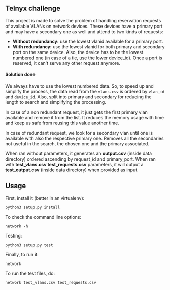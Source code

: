## Telnyx challenge

This project is made to solve the problem of handling reservation requests of available VLANs on network devices.
These devices have a primary port and may have a secondary one as well and attend to two kinds of requests:
 - **Without redundancy:** use the lowest vlanid available for a primary port.
 - **With redundancy:** use the lowest vlanid for both primary and secondary port on the same device. Also, the device has to be the lowest numbered one (in case of a tie, use the lower device_id).
Once a port is reserved, it can't serve any other request anymore.

#### Solution done

We always have to use the lowest numbered data. So, to speed up and simplify the process, the data read from the `vlans.csv` is ordered by `vlan_id` and `device_id`.
Also, split into primary and secondary for reducing the length to search and simplifying the processing.

In case of a non redundant request, it just gets the first primary vlan available and remove it from the list. It reduces the memory usage with time and keep us safe from reusing this value another time.

In case of redundant request, we look for a secondary vlan until one is available with also the respective primary one. Removes all the secondaries not useful in the search, the chosen one and the primary associated.

When ran without parameters, it generates an **output.csv** (inside data directory) ordered ascending by request_id and primary_port.
When ran with **test_vlans.csv test_requests.csv** parameters, it will output a **test_output.csv** (inside data directory) when provided  as input.


## Usage

First, install it (better in an virtualenv):

    python3 setup.py install

To check the command line options:

	network -h

Testing:

    python3 setup.py test

Finally, to run it:

	network

To run the test files, do:

    network test_vlans.csv test_requests.csv

